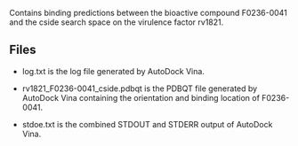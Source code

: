 Contains binding predictions between the bioactive compound F0236-0041 and the cside search space on the virulence factor rv1821.

## Files

- log.txt is the log file generated by AutoDock Vina.

- rv1821_F0236-0041_cside.pdbqt is the PDBQT file generated by AutoDock Vina containing the orientation and binding location of F0236-0041.

- stdoe.txt is the combined STDOUT and STDERR output of AutoDock Vina.

